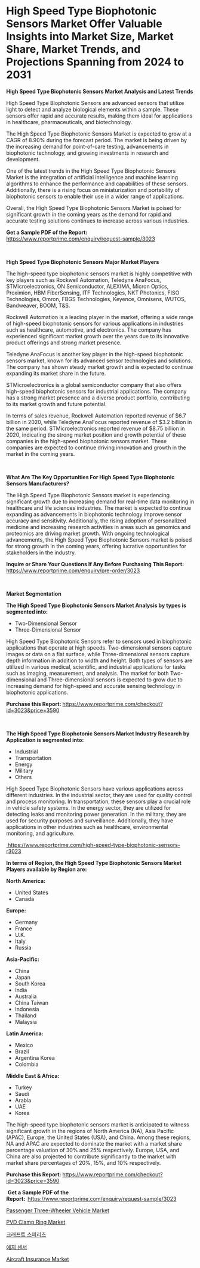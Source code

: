 <p><h1>High Speed Type Biophotonic Sensors Market Offer Valuable Insights into Market Size, Market Share, Market Trends, and Projections Spanning from 2024 to 2031</h1></p><p><strong>High Speed Type Biophotonic Sensors Market Analysis and Latest Trends</strong></p>
<p><p>High Speed Type Biophotonic Sensors are advanced sensors that utilize light to detect and analyze biological elements within a sample. These sensors offer rapid and accurate results, making them ideal for applications in healthcare, pharmaceuticals, and biotechnology.</p><p>The High Speed Type Biophotonic Sensors Market is expected to grow at a CAGR of 8.90% during the forecast period. The market is being driven by the increasing demand for point-of-care testing, advancements in biophotonic technology, and growing investments in research and development.</p><p>One of the latest trends in the High Speed Type Biophotonic Sensors Market is the integration of artificial intelligence and machine learning algorithms to enhance the performance and capabilities of these sensors. Additionally, there is a rising focus on miniaturization and portability of biophotonic sensors to enable their use in a wider range of applications.</p><p>Overall, the High Speed Type Biophotonic Sensors Market is poised for significant growth in the coming years as the demand for rapid and accurate testing solutions continues to increase across various industries.</p></p>
<p><strong>Get a Sample PDF of the Report:&nbsp;</strong> <a href="https://www.reportprime.com/enquiry/request-sample/3023">https://www.reportprime.com/enquiry/request-sample/3023</a></p>
<p>&nbsp;</p>
<p><strong>High Speed Type Biophotonic Sensors Major Market Players</strong></p>
<p><p>The high-speed type biophotonic sensors market is highly competitive with key players such as Rockwell Automation, Teledyne AnaFocus, STMicroelectronics, ON Semiconductor, ALEXIMA, Micron Optics, Proximion, HBM FiberSensing, ITF Technologies, NKT Photonics, FISO Technologies, Omron, FBGS Technologies, Keyence, Omnisens, WUTOS, Bandweaver, BOOM, T&S. </p><p>Rockwell Automation is a leading player in the market, offering a wide range of high-speed biophotonic sensors for various applications in industries such as healthcare, automotive, and electronics. The company has experienced significant market growth over the years due to its innovative product offerings and strong market presence.</p><p>Teledyne AnaFocus is another key player in the high-speed biophotonic sensors market, known for its advanced sensor technologies and solutions. The company has shown steady market growth and is expected to continue expanding its market share in the future.</p><p>STMicroelectronics is a global semiconductor company that also offers high-speed biophotonic sensors for industrial applications. The company has a strong market presence and a diverse product portfolio, contributing to its market growth and future potential.</p><p>In terms of sales revenue, Rockwell Automation reported revenue of $6.7 billion in 2020, while Teledyne AnaFocus reported revenue of $3.2 billion in the same period. STMicroelectronics reported revenue of $8.75 billion in 2020, indicating the strong market position and growth potential of these companies in the high-speed biophotonic sensors market. These companies are expected to continue driving innovation and growth in the market in the coming years.</p></p>
<p>&nbsp;</p>
<p><strong>What Are The Key Opportunities For High Speed Type Biophotonic Sensors Manufacturers?</strong></p>
<p><p>The High Speed Type Biophotonic Sensors market is experiencing significant growth due to increasing demand for real-time data monitoring in healthcare and life sciences industries. The market is expected to continue expanding as advancements in biophotonic technology improve sensor accuracy and sensitivity. Additionally, the rising adoption of personalized medicine and increasing research activities in areas such as genomics and proteomics are driving market growth. With ongoing technological advancements, the High Speed Type Biophotonic Sensors market is poised for strong growth in the coming years, offering lucrative opportunities for stakeholders in the industry.</p></p>
<p><strong>Inquire or Share Your Questions If Any Before Purchasing This Report:</strong> <a href="https://www.reportprime.com/enquiry/pre-order/3023">https://www.reportprime.com/enquiry/pre-order/3023</a></p>
<p>&nbsp;</p>
<p><strong>Market Segmentation</strong></p>
<p><strong>The High Speed Type Biophotonic Sensors Market Analysis by types is segmented into:</strong></p>
<p><ul><li>Two-Dimensional Sensor</li><li>Three-Dimensional Sensor</li></ul></p>
<p><p>High Speed Type Biophotonic Sensors refer to sensors used in biophotonic applications that operate at high speeds. Two-dimensional sensors capture images or data on a flat surface, while Three-dimensional sensors capture depth information in addition to width and height. Both types of sensors are utilized in various medical, scientific, and industrial applications for tasks such as imaging, measurement, and analysis. The market for both Two-dimensional and Three-dimensional sensors is expected to grow due to increasing demand for high-speed and accurate sensing technology in biophotonic applications.</p></p>
<p><strong>Purchase this Report:&nbsp;</strong><a href="https://www.reportprime.com/checkout?id=3023&price=3590">https://www.reportprime.com/checkout?id=3023&price=3590</a></p>
<p>&nbsp;</p>
<p><strong>The High Speed Type Biophotonic Sensors Market Industry Research by Application is segmented into:</strong></p>
<p><ul><li>Industrial</li><li>Transportation</li><li>Energy</li><li>Military</li><li>Others</li></ul></p>
<p><p>High Speed Type Biophotonic Sensors have various applications across different industries. In the industrial sector, they are used for quality control and process monitoring. In transportation, these sensors play a crucial role in vehicle safety systems. In the energy sector, they are utilized for detecting leaks and monitoring power generation. In the military, they are used for security purposes and surveillance. Additionally, they have applications in other industries such as healthcare, environmental monitoring, and agriculture.</p></p>
<p><a href="https://www.reportprime.com/high-speed-type-biophotonic-sensors-r3023">&nbsp;https://www.reportprime.com/high-speed-type-biophotonic-sensors-r3023</a></p>
<p><strong>In terms of Region, the High Speed Type Biophotonic Sensors Market Players available by Region are:</strong></p>
<p>
    <p> <strong> North America: </strong>
        <ul>
            <li>United States</li>
            <li>Canada</li>
        </ul>
        </p> 
    <p> <strong> Europe: </strong>
        <ul>
            <li>Germany</li>
            <li>France</li>
            <li>U.K.</li>
            <li>Italy</li>
            <li>Russia</li>
        </ul>
        </p> 
    <p> <strong> Asia-Pacific: </strong>
        <ul>
            <li>China</li>
            <li>Japan</li>
            <li>South Korea</li>
            <li>India</li>
            <li>Australia</li>
            <li>China Taiwan</li>
            <li>Indonesia</li>
            <li>Thailand</li>
            <li>Malaysia</li>
        </ul>
        </p> 
    <p> <strong> Latin America: </strong>
        <ul>
            <li>Mexico</li>
            <li>Brazil</li>
            <li>Argentina Korea</li>
            <li>Colombia</li>
        </ul>
        </p> 
    <p> <strong> Middle East & Africa: </strong>
        <ul>
            <li>Turkey</li>
            <li>Saudi</li>
            <li>Arabia</li>
            <li>UAE</li>
            <li>Korea</li>
        </ul>
    </p>
    </p>
<p><p>The high-speed type biophotonic sensors market is anticipated to witness significant growth in the regions of North America (NA), Asia Pacific (APAC), Europe, the United States (USA), and China. Among these regions, NA and APAC are expected to dominate the market with a market share percentage valuation of 30% and 25% respectively. Europe, USA, and China are also projected to contribute significantly to the market with market share percentages of 20%, 15%, and 10% respectively.</p></p>
<p><strong>Purchase this Report: </strong><a href="https://www.reportprime.com/checkout?id=3023&price=3590">https://www.reportprime.com/checkout?id=3023&price=3590</a></p>
<p>&nbsp;<strong>Get a Sample PDF of the Report:&nbsp;&nbsp;</strong><a href="https://www.reportprime.com/enquiry/request-sample/3023">https://www.reportprime.com/enquiry/request-sample/3023</a></p>
<p><strong></strong></p>
<p><p><a href="https://medium.com/@sahanad234/passenger-three-wheeler-vehicle-market-share-size-trends-industry-analysis-report-by-1c4dbdf2ec5c">Passenger Three-Wheeler Vehicle Market</a></p><p><a href="https://github.com/emnqcawl19/Market-Research-Report-List-1/blob/main/pvd-clamp-ring-market.md">PVD Clamp Ring Market</a></p><p><a href="https://github.com/kimvicki3212024/Market-Research-Report-List-1/blob/main/916311635219.md">크래프트 스피리츠</a></p><p><a href="https://github.com/marufmohassin05/Market-Research-Report-List-1/blob/main/168105035246.md">에지 센서</a></p><p><a href="https://issuu.com/reportprime-2/docs/aircraft-insurance-market-size-2030.pptx">Aircraft Insurance Market</a></p></p>